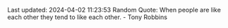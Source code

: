 Last updated: 2024-04-02 11:23:53
Random Quote: When people are like each other they tend to like each other. - Tony Robbins
